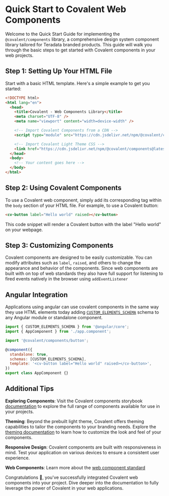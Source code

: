 # Quick Start to Covalent Web Components

Welcome to the Quick Start Guide for implementing the `@covalent/components` library, a comprehensive design system component library tailored for Teradata branded products. This guide will walk you through the basic steps to get started with Covalent components in your web projects.

## Step 1: Setting Up Your HTML File

Start with a basic HTML template. Here's a simple example to get you started:

```html
<!DOCTYPE html>
<html lang="en">
  <head>
    <title>Covalent - Web Components Library</title>
    <meta charset="UTF-8" />
    <meta name="viewport" content="width=device-width" />

    <!-- Import Covalent Components from a CDN -->
    <script type="module" src="https://cdn.jsdelivr.net/npm/@covalent/components@latest/index.mjs"></script>

    <!-- Import Covalent Light Theme CSS -->
    <link href="https://cdn.jsdelivr.net/npm/@covalent/components@latest/theme/prebuilt/light-theme.css" rel="stylesheet" />
  </head>
  <body>
    <!-- Your content goes here -->
  </body>
</html>
```

## Step 2: Using Covalent Components

To use a Covalent web component, simply add its corresponding tag within the `body` section of your HTML file. For example, to use a Covalent button:

```html
<cv-button label="Hello world" raised></cv-button>
```

This code snippet will render a Covalent button with the label "Hello world" on your webpage.

## Step 3: Customizing Components

Covalent components are designed to be easily customizable. You can modify attributes such as `label`, `raised`, and others to change the appearance and behavior of the components. Since web components are built with on top of web standards they also have full support for listening to fired events natively in the browser using `addEventListener`

## Angular Integration

Applications using angular can use covalent components in the same way they use HTML elements today adding [`CUSTOM_ELEMENTS_SCHEMA`](https://angular.io/api/core/CUSTOM_ELEMENTS_SCHEMA) schema to any Angular module or standalone component.

```javascript
import { CUSTOM_ELEMENTS_SCHEMA } from '@angular/core';
import { AppComponent } from './app.component';

import '@covalent/components/button';

@component({
  standalone: true,
  schemas: [CUSTOM_ELEMENTS_SCHEMA],
  template: '<cv-button label="Hello world" raised></cv-button>',
})
export class AppComponent {}
```

## Additional Tips

**Exploring Components**: Visit the Covalent components storybook [documentation](https://teradata.github.io/covalent/docs/components/?path=/docs/introduction--overview) to explore the full range of components available for use in your projects.

**Theming**: Beyond the prebuilt light theme, Covalent offers theming capabilities to tailor the components to your branding needs. Explore the [theming documentation](https://teradata.github.io/covalent/v8/#/docs/theming/web-components) to learn how to customize the look and feel of your components.

**Responsive Design**: Covalent components are built with responsiveness in mind. Test your application on various devices to ensure a consistent user experience.

**Web Components**: Learn more about the [web component standard](https://www.webcomponents.org/)

Congratulations 🥳, you've successfully integrated Covalent web components into your project. Dive deeper into the documentation to fully leverage the power of Covalent in your web applications.
